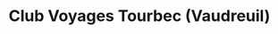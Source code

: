 ---
title: "Club Voyages Tourbec (Vaudreuil)"
url: /vaudreuil-dorion/club-voyages-tourbec-vaudreuil/
shop: travel agency
---